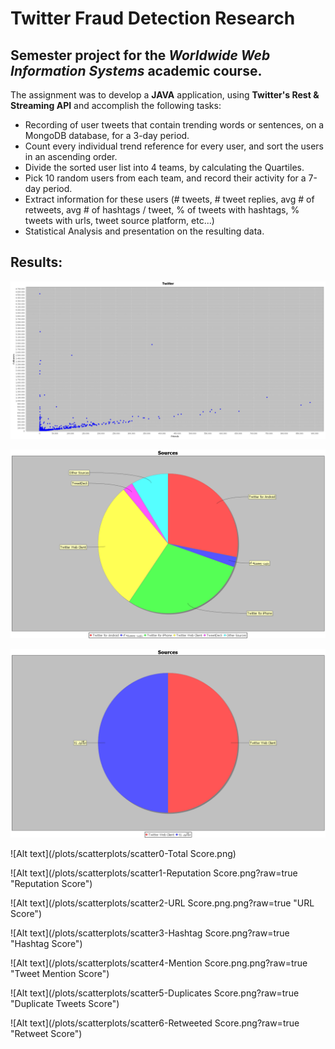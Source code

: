 # Twitter Fraud Detection Research

## Semester project for the *Worldwide Web Information Systems* academic course.

The assignment was to develop a **JAVA** application, using **Twitter's Rest & Streaming API** and accomplish the following tasks:

 - Recording of user tweets that contain trending words or sentences, on a MongoDB database, for a 3-day period.
 - Count every individual trend reference for every user, and sort the users in an ascending order.
 - Divide the sorted user list into 4 teams, by calculating the Quartiles.
 - Pick 10 random users from each team, and record their activity for a 7-day period.
 - Extract information for these users (# tweets, # tweet replies, avg # of retweets, avg # of hashtags / tweet, % of tweets with hashtags, % tweets with urls, tweet source platform, etc...)
 - Statistical Analysis and presentation on the resulting data.
 

## Results:

![Alt text](/plots/general_users_scatterplot.png?raw=true "Followers/Friends Ratio")

![Alt text](/plots/piecharts/pie_sources_legit.png?raw=true "Tweet Sources")

![Alt text](/plots/piecharts/pie_sources_scam.png?raw=true "Tweet Sources")

![Alt text](/plots/scatterplots/scatter0-Total Score.png)

![Alt text](/plots/scatterplots/scatter1-Reputation Score.png?raw=true "Reputation Score")

![Alt text](/plots/scatterplots/scatter2-URL Score.png.png?raw=true "URL Score")

![Alt text](/plots/scatterplots/scatter3-Hashtag Score.png?raw=true "Hashtag Score")

![Alt text](/plots/scatterplots/scatter4-Mention Score.png.png?raw=true "Tweet Mention Score")

![Alt text](/plots/scatterplots/scatter5-Duplicates Score.png?raw=true "Duplicate Tweets Score")

![Alt text](/plots/scatterplots/scatter6-Retweeted Score.png?raw=true "Retweet Score")


